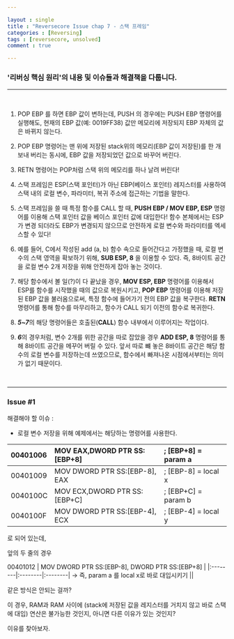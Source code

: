 ```yaml
---

layout : single
title : "Reversecore Issue chap 7 - 스택 프레임"
categories : [Reversing]
tags : [reversecore, unsolved]
comment : true

---
```


### '리버싱 핵심 원리'의 내용 및 이슈들과 해결책을 다룹니다.


---

<br/>


1. POP EBP 를 하면 EBP 값이 변하는데, PUSH 의 경우에는 PUSH EBP 명령어를 실행해도, 현재의 EBP 값(예: 0019FF38) 값만 메모리에 저장되지 EBP 자체의 값은 바뀌지 않는다.

2. POP EBP 명령어는 맨 위에 저장된  stack위의 메모리(EBP 값이 저장된)를 한 개 보내 버리는 동시에, EBP 값을 저장되었던 값으로 바꾸어 버린다.

3. RETN 명령어는 POP처럼 스택 위의 메모리를 하나 날려 버린다!

4. 스택 프레임은 ESP(스택 포인터)가 아닌 EBP(베이스 포인터) 레지스터를 사용하여 스택 내의 로컬 변수, 파라미터, 복귀 주소에 접근하는 기법을 말한다.

5. 스택 프레임을 쓸 때 특정 함수를 CALL 할 때, **PUSH EBP / MOV EBP, ESP** 명령어를 이용해 스택 포인터 값을 베이스 포인터 값에 대입한다! 함수 본체에서는 ESP가 변경 되더라도 EBP가 변경되지 않으므로 안전하게 로컬 변수와 파라미터를 엑세스할 수 있다!

6. 예를 들어, C에서 작성된 add (a, b) 함수 속으로 들어간다고 가정했을 때, 로컬 변수의 스택 영역을 확보하기 위해, **SUB ESP, 8** 을 이용할 수 있다. 즉, 8바이트 공간을 로컬 변수 2개 저장을 위해 안전하게 잡아 놓는 것이다.

7. 해당 함수에서 볼 일(?)이 다 끝났을 경우, **MOV ESP, EBP** 명령어를 이용해서 ESP를 함수를 시작했을 때의 값으로 복원시키고, **POP EBP** 명령어를 이용해 저장된 EBP 값을 불러옴으로써, 특정 함수에 들어가기 전의 EBP 값을 복구한다.  **RETN** 명령어를 통해 함수를 마무리하고, 함수가 CALL 되기 이전의 함수로 복귀한다.

8. ***5~7***의 해당 명령어들은 호출된(**CALL**) 함수 내부에서 이루어지는 작업이다.

9. ***6***의 경우처럼, 변수 2개를 위한 공간을 따로 잡았을 경우 **ADD ESP, 8** 명령어를 통해 8바이트 공간을 메꾸어 버릴 수 있다. 앞서 따로 뺴 놓은 8바이트 공간은 해당 함수의 로컬 변수를 저장하는데 쓰였으므로, 함수에서 빠져나온 시점에서부터는 의미가 없기 때문이다.



<br/>


---



### Issue #1

해결해야 할 이슈 : 

- 로컬 변수 저장을 위해 예제에서는 해당하는 명령어를 사용한다.

00401006 | MOV EAX,DWORD PTR SS:[EBP+8] | ; [EBP+8] = param a
|:--------|:--------|:--------|
00401009 | MOV DWORD PTR SS:[EBP-8], EAX | ; [EBP-8] = local x
0040100C | MOV ECX,DWORD PTR SS:[EBP+C] | ; [EBP+C] = param b
0040100F | MOV DWORD PTR SS:[EBP-4], ECX | ; [EBP-4] = local y

로 되어 있는데, 

앞의 두 줄의 경우 

00401012 | MOV DWORD PTR SS:[EBP-8], DWORD PTR SS:[EBP+8] | 
|:--------|:--------|:--------|
-> 즉, param a 를 local x로 바로 대입시키기  ||

같은 방식은 안되는 걸까?

이 경우, RAM과 RAM 사이에 (stack에 저장된 값을 레지스터를 거치지 않고 바로 스택에 대입) 연산은 불가능한 것인지, 아니면 다른 이유가 있는 것인지?

이유를 찾아보자.

